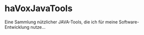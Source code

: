 # haVoxJavaTools
Eine Sammlung nützlicher JAVA-Tools, die ich für meine Software-Entwicklung nutze...
